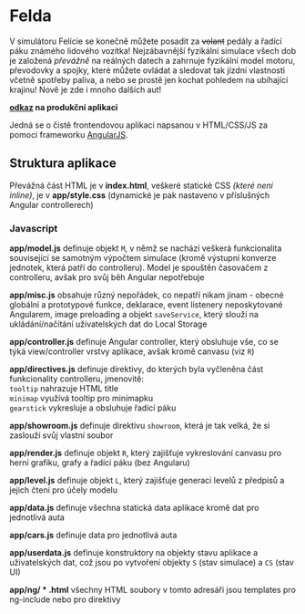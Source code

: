 # Felda
V simulátoru Felície se konečně můžete posadit za ~~volant~~ pedály a řadící páku známého lidového vozítka!
Nejzábavnější fyzikální simulace všech dob je založená _převážně_ na reálných datech a zahrnuje fyzikální model motoru, převodovky a spojky, které můžete ovládat a sledovat tak jízdní vlastnosti včetně spotřeby paliva, a nebo se prostě jen kochat pohledem na ubíhající krajinu!
Nově je zde i mnoho dalších aut!

**[odkaz](http://jira.zby.cz/content/Felda/) na produkční aplikaci**

Jedná se o čistě frontendovou aplikaci napsanou v HTML/CSS/JS za pomoci frameworku [AngularJS](https://angularjs.org/).

## Struktura aplikace

Převážná část HTML je v **index.html**, veškeré statické CSS _(které není inline)_, je v **app/style.css** (dynamické je pak nastaveno v příslušných Angular controllerech)

### Javascript

**app/model.js** definuje objekt `M`, v němž se nachází veškerá funkcionalita související se samotným výpočtem simulace (kromě výstupní konverze jednotek, která patří do controlleru).
Model je spouštěn časovačem z controlleru, avšak pro svůj běh Angular nepotřebuje

**app/misc.js** obsahuje různý nepořádek, co nepatří nikam jinam - obecné globální a prototypové funkce, deklarace, event listenery neposkytované Angularem,
image preloading a objekt `saveService`, který slouží na ukládání/načítání uživatelských dat do Local Storage

**app/controller.js** definuje Angular controller, který obsluhuje vše, co se týká view/controller vrstvy aplikace, avšak kromě canvasu (viz `R`)

**app/directives.js** definuje direktivy, do kterých byla vyčleněna část funkcionality controlleru, jmenovitě:  
`tooltip` nahrazuje HTML title  
`minimap` využívá tooltip pro minimapku  
`gearstick` vykresluje a obsluhuje řadící páku

**app/showroom.js** definuje direktivu `showroom`, která je tak velká, že si zaslouží svůj vlastní soubor

**app/render.js** definuje objekt `R`, který zajišťuje vykreslování canvasu pro herní grafiku, grafy a řadící páku (bez Angularu)

**app/level.js** definuje objekt `L`, který zajišťuje generaci levelů z předpisů a jejich čtení pro účely modelu

**app/data.js** definuje všechna statická data aplikace kromě dat pro jednotlivá auta

**app/cars.js** definuje data pro jednotlivá auta

**app/userdata.js** definuje konstruktory na objekty stavu aplikace a uživatelských dat, což jsou po vytvoření objekty `S` (stav simulace) a `CS` (stav UI)

**app/ng/ \* .html** všechny HTML soubory v tomto adresáři jsou templates pro ng-include nebo pro direktivy
